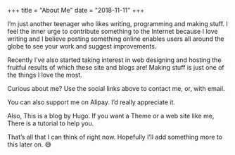 +++
title = "About Me"
date = "2018-11-11"
+++

I’m just another teenager who likes writing, programming and making stuff. I feel the inner urge to contribute something to the Internet because I love writing and I believe posting something online enables users all around the globe to see your work and suggest improvements.

Recently I’ve also started taking interest in web designing and hosting the fruitful results of which these site and blogs are! Making stuff is just one of the things I love the most.

Curious about me? Use the social links above to contact me, or, with email.

You can also support me on Alipay. I’d really appreciate it.

Also, This is a blog by Hugo. If you want a Theme or a web site like me, There is a tutorial to help you.


That’s all that I can think of right now. Hopefully I’ll add something more to this later on. 😅
